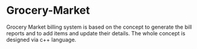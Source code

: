 # Grocery-Market
Grocery Market billing system is based on the concept to generate the bill reports and to add items and update their details. The whole concept is designed via c++ language.
